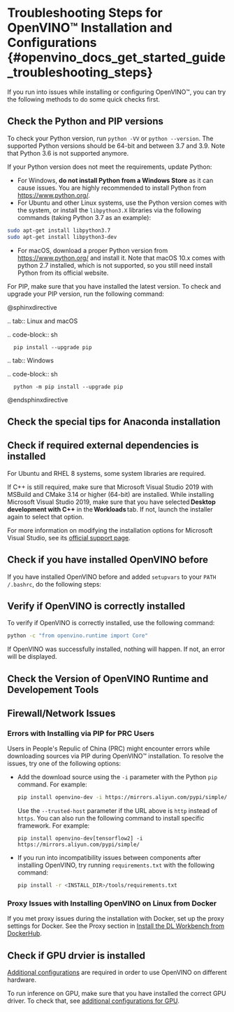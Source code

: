 # Troubleshooting Steps for OpenVINO™ Installation and Configurations {#openvino_docs_get_started_guide_troubleshooting_steps}

If you run into issues while installing or configuring OpenVINO™, you can try the following methods to do some quick checks first. 

## Check the Python and PIP versions

To check your Python version, run `python -VV` or `python --version`. The supported Python versions should be 64-bit and between 3.7 and 3.9. Note that Python 3.6 is not supported anymore.

If your Python version does not meet the requirements, update Python:

* For Windows, **do not install Python from a Windows Store** as it can cause issues. You are highly recommended to install Python from <https://www.python.org/>.
* For Ubuntu and other Linux systems, use the Python version comes with the system, or install the `libpython3.X` libraries via the following commands (taking Python 3.7 as an example):
```sh
sudo apt-get install libpython3.7
sudo apt-get install libpython3-dev
```
* For macOS, download a proper Python version from <https://www.python.org/> and install it. Note that macOS 10.x comes with python 2.7 installed, which is not supported, so you still need install Python from its official website.

For PIP, make sure that you have installed the latest version. To check and upgrade your PIP version, run the following command:

@sphinxdirective

.. tab:: Linux and macOS

   .. code-block:: sh
   
      pip install --upgrade pip
   
.. tab:: Windows

   .. code-block:: sh
   
      python -m pip install --upgrade pip


@endsphinxdirective


## Check the special tips for Anaconda installation

<!--missing part-->


## Check if required external dependencies is installed

For Ubuntu and RHEL 8 systems, some system libraries are required. <!--what system libraries?-->

If C++ is still required, make sure that Microsoft Visual Studio 2019 with MSBuild and CMake 3.14 or higher (64-bit) are installed. While installing Microsoft Visual Studio 2019, make sure that you have selected **Desktop development with C++** in the **Workloads** tab. If not, launch the installer again to select that option.

For more information on modifying the installation options for Microsoft Visual Studio, see its [official support page](https://docs.microsoft.com/en-us/visualstudio/install/modify-visual-studio?view=vs-2022).

## Check if you have installed OpenVINO before 

If you have installed OpenVINO before and added `setupvars` to your `PATH /.bashrc`, do the following steps:

<!--missing part-->


## Verify if OpenVINO is correctly installed

To verify if OpenVINO is correctly installed, use the following command:
```sh
python -c "from openvino.runtime import Core"
```

If OpenVINO was successfully installed, nothing will happen. If not, an error will be displayed. 

## Check the Version of OpenVINO Runtime and Developement Tools

<!--missing part
Which commands/steps are needed to show the version?
And what should the user do if the version is different?
And is this for both 21.4 and 22.x?
-->

## Firewall/Network Issues

<!--the following content is taken from troubleshooting.md. Please check if this is what you mean.-->

### Errors with Installing via PIP for PRC Users

Users in People's Repulic of China (PRC) might encounter errors while downloading sources via PIP during OpenVINO™ installation. To resolve the issues, try one of the following options:
   
* Add the download source using the ``-i`` parameter with the Python ``pip`` command. For example: 

   ``` sh
   pip install openvino-dev -i https://mirrors.aliyun.com/pypi/simple/
   ```
   Use the ``--trusted-host`` parameter if the URL above is ``http`` instead of ``https``.
   You can also run the following command to install specific framework. For example:
   
   ```
   pip install openvino-dev[tensorflow2] -i https://mirrors.aliyun.com/pypi/simple/
   ```
   
* If you run into incompatibility issues between components after installing OpenVINO, try running ``requirements.txt`` with the following command:

   ``` sh
   pip install -r <INSTALL_DIR>/tools/requirements.txt
   ```

### Proxy Issues with Installing OpenVINO on Linux from Docker

If you met proxy issues during the installation with Docker, set up the proxy settings for Docker. See the Proxy section in [Install the DL Workbench from DockerHub](https://docs.openvino.ai/latest/workbench_docs_Workbench_DG_Prerequisites.html#set-proxy).


## Check if GPU drvier is installed

[Additional configurations](configurations-header.md) are required in order to use OpenVINO on different hardware.

To run inference on GPU, make sure that you have installed the correct GPU driver. To check that, see [additional configurations for GPU](configurations-for-intel-gpu.md).